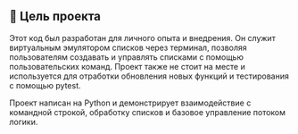 ## 🧪 Цель проекта
Этот код был разработан для личного опыта и внедрения. Он служит виртуальным эмулятором списков через терминал, позволяя пользователям создавать и управлять списками с помощью пользовательских команд. Проект также не стоит на месте и используется для отработки обновления новых функций и тестирования с помощью pytest.

Проект написан на Python и демонстрирует взаимодействие с командной строкой, обработку списков и базовое управление потоком логики.
